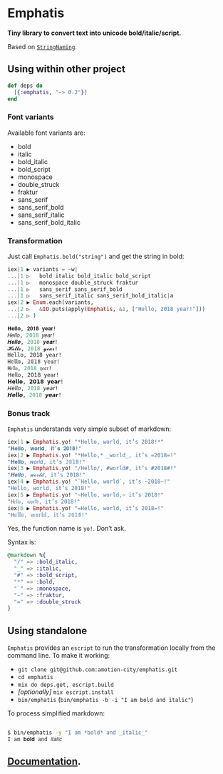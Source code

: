 # Emphatis

**Tiny library to convert text into unicode bold/italic/script.**

Based on [`StringNaming`](https://github.com/am-kantox/string_naming).

## Using within other project

```elixir
def deps do
  [{:emphatis, "~> 0.2"}]
end
```

### Font variants

Available font variants are:

- bold
- italic
- bold_italic
- bold_script
- monospace
- double_struck
- fraktur
- sans_serif
- sans_serif_bold
- sans_serif_italic
- sans_serif_bold_italic

### Transformation

Just call `Emphatis.bold("string")` and get the string in bold:

```elixir
iex|1 ▶ variants = ~w|
...|1 ▷   bold italic bold_italic bold_script
...|1 ▷   monospace double_struck fraktur
...|1 ▷   sans_serif sans_serif_bold
...|1 ▷   sans_serif_italic sans_serif_bold_italic|a
iex|2 ▶ Enum.each(variants,
...|2 ▷   &IO.puts(apply(Emphatis, &1, ["Hello, 2018 year!"]))
...|2 ▷ )

𝐇𝐞𝐥𝐥𝐨, 𝟐𝟎𝟏𝟖 𝐲𝐞𝐚𝐫!
𝐻𝑒𝑙𝑙𝑜, 2018 𝑦𝑒𝑎𝑟!
𝑯𝒆𝒍𝒍𝒐, 2018 𝒚𝒆𝒂𝒓!
𝓗𝓮𝓵𝓵𝓸, 2018 𝔂𝓮𝓪𝓻!
𝙷𝚎𝚕𝚕𝚘, 𝟸𝟶𝟷𝟾 𝚢𝚎𝚊𝚛!
H𝕖𝕝𝕝𝕠, 𝟚𝟘𝟙𝟠 𝕪𝕖𝕒𝕣!
H𝔢𝔩𝔩𝔬, 2018 𝔶𝔢𝔞𝔯!
𝖧𝖾𝗅𝗅𝗈, 𝟤𝟢𝟣𝟪 𝗒𝖾𝖺𝗋!
𝗛𝗲𝗹𝗹𝗼, 𝟮𝟬𝟭𝟴 𝘆𝗲𝗮𝗿!
𝘏𝘦𝘭𝘭𝘰, 2018 𝘺𝘦𝘢𝘳!
𝙃𝙚𝙡𝙡𝙤, 2018 𝙮𝙚𝙖𝙧!
```

### Bonus track

`Emphatis` understands very simple subset of markdown:

```elixir
iex|1 ▶ Emphatis.yo! "*Hello, world, it’s 2018!*"
"𝐇𝐞𝐥𝐥𝐨, 𝐰𝐨𝐫𝐥𝐝, 𝐢𝐭’𝐬 𝟐𝟎𝟏𝟖!"
iex|2 ▶ Emphatis.yo! "*Hello,* _world_, it’s =2018=!"
"𝐇𝐞𝐥𝐥𝐨, 𝑤𝑜𝑟𝑙𝑑, it’s 𝟚𝟘𝟙𝟠!"
iex|3 ▶ Emphatis.yo! "/Hello/, #world#, it’s #2018#!"
"𝑯𝒆𝒍𝒍𝒐, 𝔀𝓸𝓻𝓵𝓭, it’s 2018!"
iex|4 ▶ Emphatis.yo! "`Hello, world`, it’s ~2018~!"
"𝙷𝚎𝚕𝚕𝚘, 𝚠𝚘𝚛𝚕𝚍, it’s 2018!"
iex|5 ▶ Emphatis.yo! "~Hello, world,~ it’s 2018!"
"H𝔢𝔩𝔩𝔬, 𝔴𝔬𝔯𝔩𝔡, it’s 2018!"
iex|6 ▶ Emphatis.yo! "=Hello, world, it’s 2018=!"
"H𝕖𝕝𝕝𝕠, 𝕨𝕠𝕣𝕝𝕕, 𝕚𝕥’𝕤 𝟚𝟘𝟙𝟠!"
```

Yes, the function name is `yo!`. Don’t ask.

Syntax is:

```elixir
@markdown %{
  "/" => :bold_italic,
  "_" => :italic,
  "#" => :bold_script,
  "*" => :bold,
  "`" => :monospace,
  "~" => :fraktur,
  "=" => :double_struck
}
```

## Using standalone

`Emphatis` provides an `escript` to run the transformation locally from the
command line. To make it working:

- `git clone git@github.com:amotion-city/emphatis.git`
- `cd emphatis`
- `mix do deps.get, escript.build`
- _[optionally]_ `mix escript.install`
- `bin/emphatis` (`bin/emphatis -b -i "I am bold and italic"`)

To process simplified markdown:

```bash

$ bin/emphatis -y "I am *bold* and _italic_"
I am 𝐛𝐨𝐥𝐝 and 𝑖𝑡𝑎𝑙𝑖𝑐
```

## [Documentation](https://hexdocs.pm/emphatis).
